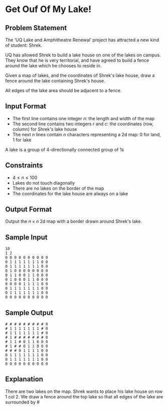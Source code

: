# Get Ouf Of My Lake!

## Problem Statement

The ‘UQ Lake and Amphitheatre Renewal’ project has attracted a new kind of student: Shrek. 

UQ has allowed Shrek to build a lake house on one of the lakes on campus. 
They know that he is very territorial, and have agreed to build a fence around the lake which he chooses to reside in.

Given a map of lakes, and the coordinates of Shrek's lake house, draw a fence around the lake containing Shrek's house. 

All edges of the lake area should be adjacent to a fence.

## Input Format

- The first line contains one integer $n$: the length and width of the map
- The second line contains two integers $r$ and $c$: the coordinates (row, column) for Shrek's lake house
- The next $n$ lines contain $n$ characters representing a 2d map: 0 for land, 1 for lake

A lake is a group of 4-directionally connected group of 1s

## Constraints

- $4 \leq n \leq 100$
- Lakes do not touch diagonally
- There are no lakes on the border of the map
- The coordinates for the lake house are always on a lake

## Output Format
Output the $n \times n$ 2d map with a border drawn around Shrek's lake.

## Sample Input

```
10
1 2
0 0 0 0 0 0 0 0 0 0
0 1 1 1 1 1 1 1 0 0
0 1 1 1 1 1 1 1 0 0
0 1 0 0 0 0 0 0 0 0
0 1 1 0 0 1 1 0 0 0
0 1 0 0 0 1 1 0 0 0
0 0 0 0 1 1 1 1 0 0
0 1 1 1 1 1 1 1 0 0
0 1 1 1 1 1 1 1 0 0
0 0 0 0 0 0 0 0 0 0
```

## Sample Output

```
# # # # # # # # # 0
# 1 1 1 1 1 1 1 # 0
# 1 1 1 1 1 1 1 # 0
# 1 # # # # # # # 0
# 1 1 # 0 1 1 0 0 0
# 1 # # 0 1 1 0 0 0
# # # 0 1 1 1 1 0 0
0 1 1 1 1 1 1 1 0 0
0 1 1 1 1 1 1 1 0 0
0 0 0 0 0 0 0 0 0 0
```

## Explanation

There are two lakes on the map. Shrek wants to place his lake house on row 1 col 2. We draw a fence around the top lake so that all edges of the lake are surrounded by #

